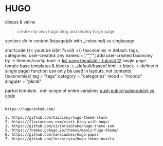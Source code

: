 # HUGO

disqus & valine

> create my own hugo blog and deploy to gh page

section: dir in content
listpage(dir with \_index.md) vs singlepage

shortcode {{< youtube id(in ?v=id) >}}
taxonomies -> default: tags, categories; user-created: any names = ["",""]
add user-created taxonomy by -> themes/config.toml ->
[list page template - tutorial 12](https://www.youtube.com/watch?v=8b2YTSMdMps)
single page temple
base templates & blocks -> \_default/baseof.html -> block -> define(in single page)
function can only be used in layouts, not contents
[taxonomies]
tag = "tags"
category = "categories"
mood = "moods"
singular = "plural"

partial template
. dot: scope of entire variables
[push public(submodule) vs code](https://www.youtube.com/watch?v=LIFvgrRxdt4)

```

https://hugoranked.com/

1. https://github.com/CaiJimmy/hugo-theme-stack
2. https://flaviocopes.com/start-blog-with-hugo/
3. https://github.com/victoriadrake/hugo-theme-sam
5. https://themes.gohugo.io/themes/manis-hugo-theme/
6. https://github.com/nanxiaobei/hugo-paper
7. https://github.com/forestryio/hugo-theme-novela
```
